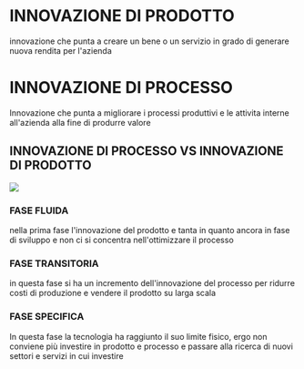 # INNOVAZIONE DI PRODOTTO 

innovazione che punta a creare un bene o un servizio in grado di generare nuova rendita per l'azienda

# INNOVAZIONE DI PROCESSO

Innovazione che punta a migliorare i processi produttivi e le attivita interne all'azienda alla fine di produrre valore

##  INNOVAZIONE DI PROCESSO VS INNOVAZIONE DI PRODOTTO

![](Pasted%20image%2020231214161944.png)

### FASE FLUIDA

nella prima fase l'innovazione del prodotto e tanta in quanto ancora in fase di sviluppo e non ci si concentra nell'ottimizzare il processo

### FASE TRANSITORIA

in questa fase si ha un incremento dell'innovazione del processo per ridurre costi di produzione e vendere il prodotto su larga scala 

### FASE SPECIFICA

In questa fase la tecnologia ha raggiunto il suo limite fisico, ergo non conviene più investire in prodotto e processo e passare alla ricerca di nuovi settori e servizi in cui investire

